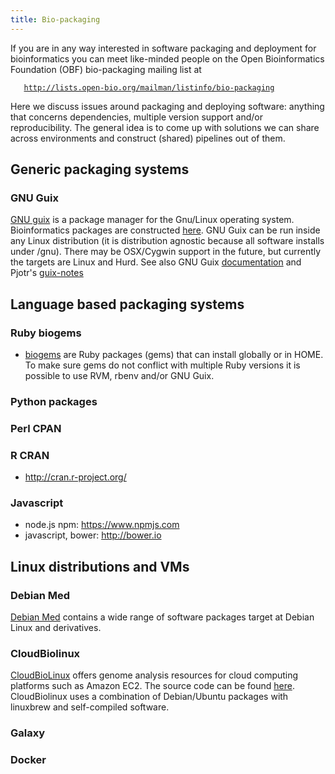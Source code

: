 ```yaml
---
title: Bio-packaging
---
```


If you are in any way interested in software packaging and deployment
for bioinformatics you can meet like-minded people on the Open
Bioinformatics Foundation (OBF) bio-packaging mailing list at

`   `[`http://lists.open-bio.org/mailman/listinfo/bio-packaging`](http://lists.open-bio.org/mailman/listinfo/bio-packaging)

Here we discuss issues around packaging and deploying software: anything
that concerns dependencies, multiple version support and/or
reproducibility. The general idea is to come up with solutions we can
share across environments and construct (shared) pipelines out of them.

Generic packaging systems
-------------------------

### GNU Guix

[GNU guix](https://www.gnu.org/software/guix) is a package manager for
the Gnu/Linux operating system. Bioinformatics packages are constructed
[here](http://git.savannah.gnu.org/cgit/guix.git/tree/gnu/packages/bioinformatics.scm).
GNU Guix can be run inside any Linux distribution (it is distribution
agnostic because all software installs under /gnu). There may be
OSX/Cygwin support in the future, but currently the targets are Linux
and Hurd. See also GNU Guix
[documentation](https://www.gnu.org/software/guix/manual/guix.html) and
Pjotr's [guix-notes](https://github.com/pjotrp/guix-notes)

Language based packaging systems
--------------------------------

### Ruby biogems

-   [biogems](http://biogems.info/) are Ruby packages (gems) that can
    install globally or in HOME. To make sure gems do not conflict with
    multiple Ruby versions it is possible to use RVM, rbenv and/or
    GNU Guix.

### Python packages

### Perl CPAN

### R CRAN

-   <http://cran.r-project.org/>

### Javascript

-   node.js npm: <https://www.npmjs.com>
-   javascript, bower: <http://bower.io>

Linux distributions and VMs
---------------------------

### Debian Med

[Debian Med](https://www.debian.org/devel/debian-med/) contains a wide
range of software packages target at Debian Linux and derivatives.

### CloudBiolinux

[CloudBioLinux](http://cloudbiolinux.org) offers genome analysis
resources for cloud computing platforms such as Amazon EC2. The source
code can be found [here](https://github.com/chapmanb/cloudbiolinux).
CloudBiolinux uses a combination of Debian/Ubuntu packages with
linuxbrew and self-compiled software.

### Galaxy

### Docker
